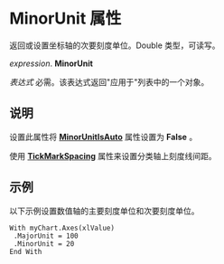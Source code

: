 
# MinorUnit 属性

返回或设置坐标轴的次要刻度单位。Double 类型，可读写。

 _expression_. **MinorUnit**

 _表达式_ 必需。该表达式返回"应用于"列表中的一个对象。


## 说明

设置此属性将 **[MinorUnitIsAuto](ca6a18d5-f93f-4801-7704-4d3a25b633cb.md)** 属性设置为 **False** 。

使用 **[TickMarkSpacing](5c8abc42-b0bc-882d-ebdf-7125a92b121b.md)** 属性来设置分类轴上刻度线间距。


## 示例

以下示例设置数值轴的主要刻度单位和次要刻度单位。


```
With myChart.Axes(xlValue) 
 .MajorUnit = 100 
 .MinorUnit = 20 
End With
```

